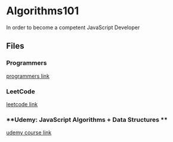 # Algorithms101
In order to become a competent JavaScript Developer<br/>

## **Files**
### **Programmers**
[programmers link](https://programmers.co.kr)

### **LeetCode**
[leetcode link](https://leetcode.com)

### **Udemy: JavaScript Algorithms + Data Structures **
[udemy course link](https://www.udemy.com/share/101WNkAEIYdV9aR3sF/)